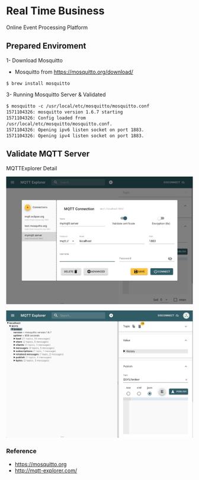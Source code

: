 # Real Time Business

Online Event Processing Platform

## Prepared Enviroment

1- Download Mosquitto 

* Mosquitto from https://mosquitto.org/download/


```shell
$ brew install mosquitto

```
 
3- Running Mosquitto Server & Validated 

```shell
$ mosquitto -c /usr/local/etc/mosquitto/mosquitto.conf
1571104326: mosquitto version 1.6.7 starting
1571104326: Config loaded from /usr/local/etc/mosquitto/mosquitto.conf.
1571104326: Opening ipv6 listen socket on port 1883.
1571104326: Opening ipv4 listen socket on port 1883.
```

## Validate MQTT Server 

MQTTExplorer Detail 

![MQTTServer Connection ](MQTTExplorer11.png)

![MQTTServer Explorer ](MQTTExplorer12.png)

### Reference

* https://mosquitto.org
* http://mqtt-explorer.com/




